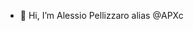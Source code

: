 - 👋 Hi, I’m Alessio Pellizzaro alias @APXc 

<!---
APXc/APXc is a ✨ special ✨ repository because its `README.md` (this file) appears on your GitHub profile.
You can click the Preview link to take a look at your changes.
--->
